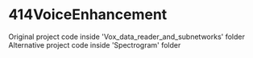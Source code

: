 # 414VoiceEnhancement
Original project code inside 'Vox_data_reader_and_subnetworks' folder
Alternative project code inside 'Spectrogram' folder


